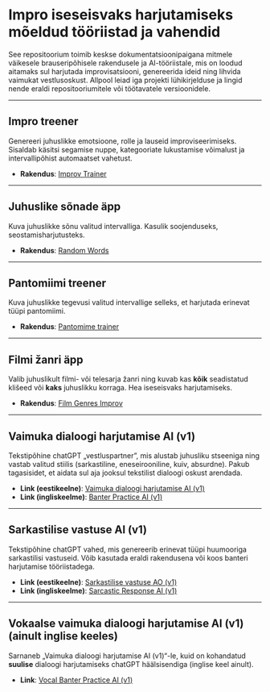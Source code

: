 # Impro iseseisvaks harjutamiseks mõeldud tööriistad ja vahendid

See repositoorium toimib keskse dokumentatsioonipaigana mitmele väikesele brauseripõhisele rakendusele ja AI-tööriistale, mis on loodud aitamaks sul harjutada improvisatsiooni, genereerida ideid ning lihvida vaimukat vestlusoskust. Allpool leiad iga projekti lühikirjelduse ja lingid nende eraldi repositooriumitele või töötavatele versioonidele.

---

## Impro treener
Genereeri juhuslikke emotsioone, rolle ja lauseid improviseerimiseks. Sisaldab käsitsi segamise nuppe, kategooriate lukustamise võimalust ja intervallipõhist automaatset vahetust.
- **Rakendus**: [Improv Trainer](https://ra13s.github.io/improv-trainer-app/)  

---

## Juhuslike sõnade äpp
Kuva juhuslikke sõnu valitud intervalliga. Kasulik soojenduseks, seostamisharjutusteks.
- **Rakendus**: [Random Words](https://ra13s.github.io/random-words/)  

---

## Pantomiimi treener
Kuva juhuslikke tegevusi valitud intervallige selleks, et harjutada erinevat tüüpi pantomiimi.
- **Rakendus**: [Pantomime trainer](https://ra13s.github.io/pantomime-trainer?lang=et)   

---

## Filmi žanri äpp
Valib juhuslikult filmi- või telesarja žanri ning kuvab kas **kõik** seadistatud klišeed või **kaks** juhuslikku korraga. Hea iseseisvaks harjutamiseks.
- **Rakendus**: [Film Genres Improv](https://ra13s.github.io/improv-genres-tropes/)  

---

## Vaimuka dialoogi harjutamise AI (v1)
Tekstipõhine chatGPT „vestluspartner”, mis alustab juhusliku stseeniga ning vastab valitud stiilis (sarkastiline, eneseirooniline, kuiv, absurdne). Pakub tagasisidet, et aidata sul aja jooksul tekstilist dialoogi oskust arendada.
- **Link (eestikeelne)**: [Vaimuka dialoogi harjutamise AI (v1)](https://chatgpt.com/g/g-67b3829d68708191980ac8cd2a657dd7-vaimuka-dialoogi-harjutamise-ai-v1)  
- **Link (ingliskeelme)**: [Banter Practice AI (v1)](https://chatgpt.com/g/g-TMrAis1i8-banter-practice-ai-v1)  

---

## Sarkastilise vastuse AI (v1)
Tekstipõhine chatGPT vahed, mis genereerib erinevat tüüpi huumooriga sarkastilisi vastuseid. Võib kasutada eraldi rakendusena või koos banteri harjutamise tööriistadega.
- **Link (eestikeelne)**: [Sarkastilise vastuse AO (v1)](https://chatgpt.com/g/g-67b384983c888191a4f355d445448212-sarkastilise-vastuse-ai-v1)
- **Link (ingliskeelme)**: [Sarcastic Response AI (v1)](https://chatgpt.com/g/g-04tJ9RcPC-sarcastic-response-ai-v1)

---

## Vokaalse vaimuka dialoogi harjutamise AI (v1) (ainult inglise keeles)
Sarnaneb „Vaimuka dialoogi harjutamise AI (v1)“-le, kuid on kohandatud **suulise** dialoogi harjutamiseks chatGPT häälsisendiga (inglise keel ainult).  
- **Link**: [Vocal Banter Practice AI (v1)](https://chatgpt.com/g/g-5vOU0wHZN-vocal-banter-practice-ai-v1)  
